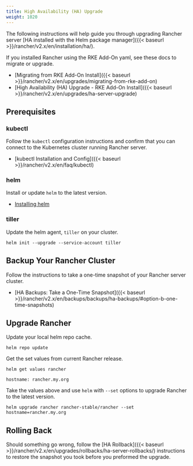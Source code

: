 ```yaml
---
title: High Availability (HA) Upgrade
weight: 1020
---
```


The following instructions will help guide you through upgrading Rancher server [HA installed with the Helm package manager]({{< baseurl >}}/rancher/v2.x/en/installation/ha/).

If you installed Rancher using the RKE Add-On yaml, see these docs to migrate or upgrade.

* [Migrating from RKE Add-On Install]({{< baseurl >}}/rancher/v2.x/en/upgrades/migrating-from-rke-add-on)
* [High Availability (HA) Upgrade - RKE Add-On Install]({{< baseurl >}}/rancher/v2.x/en/upgrades/ha-server-upgrade)

## Prerequisites

### kubectl

Follow the `kubectl` configuration instructions and confirm that you can connect to the Kubernetes cluster running Rancher server.

* [kubectl Installation and Config]({{< baseurl >}}/rancher/v2.x/en/faq/kubectl)

### helm

Install or update `helm` to the latest version.

* [Installing helm](https://docs.helm.sh/using_helm/#installing-helm)

### tiller

Update the helm agent, `tiller` on your cluster.

```
helm init --upgrade --service-account tiller
```

## Backup Your Rancher Cluster

Follow the instructions to take a one-time snapshot of your Rancher server cluster.

* [HA Backups: Take a One-Time Snapshot]({{< baseurl >}}/rancher/v2.x/en/backups/backups/ha-backups/#option-b-one-time-snapshots)

## Upgrade Rancher

Update your local helm repo cache.

```
helm repo update
```

Get the set values from current Rancher release.

```
helm get values rancher

hostname: rancher.my.org
```

Take the values above and use `helm` with `--set` options to upgrade Rancher to the latest version.

```
helm upgrade rancher rancher-stable/rancher --set hostname=rancher.my.org
```

## Rolling Back

Should something go wrong, follow the [HA Rollback]({{< baseurl >}}/rancher/v2.x/en/upgrades/rollbacks/ha-server-rollbacks/) instructions to restore the snapshot you took before you preformed the upgrade. 
